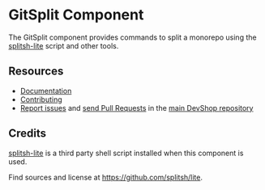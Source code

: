 GitSplit Component
==================

The GitSplit component provides commands to split a monorepo using the [splitsh-lite](https://github.com/splitsh/lite) 
script and other tools.

Resources
---------

  * [Documentation](https://github.com/opendevshop/devshop/blob/develop/README.md)
  * [Contributing](https://github.com/opendevshop/devshop/blob/develop/docs/DEVELOPING.md)
  * [Report issues](https://github.com/opendevshop/devshop/issues) and
    [send Pull Requests](https://github.com/opendevshop/devshop/pulls)
    in the [main DevShop repository](https://github.com/opendevshop/devshop)

Credits
-------

[splitsh-lite](https://github.com/splitsh/lite) is a third party shell script installed when this component is used.
 
 Find sources and license at https://github.com/splitsh/lite.
